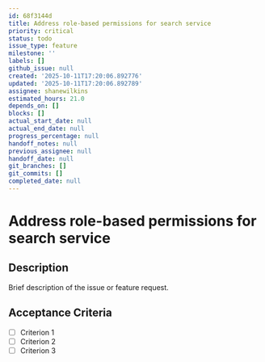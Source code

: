 ```yaml
---
id: 68f3144d
title: Address role-based permissions for search service
priority: critical
status: todo
issue_type: feature
milestone: ''
labels: []
github_issue: null
created: '2025-10-11T17:20:06.892776'
updated: '2025-10-11T17:20:06.892789'
assignee: shanewilkins
estimated_hours: 21.0
depends_on: []
blocks: []
actual_start_date: null
actual_end_date: null
progress_percentage: null
handoff_notes: null
previous_assignee: null
handoff_date: null
git_branches: []
git_commits: []
completed_date: null
---
```


# Address role-based permissions for search service

## Description

Brief description of the issue or feature request.

## Acceptance Criteria

- [ ] Criterion 1
- [ ] Criterion 2
- [ ] Criterion 3